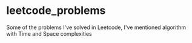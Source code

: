 # leetcode_problems
Some of the problems I've solved in Leetcode, I've mentioned algorithm with Time and Space complexities
